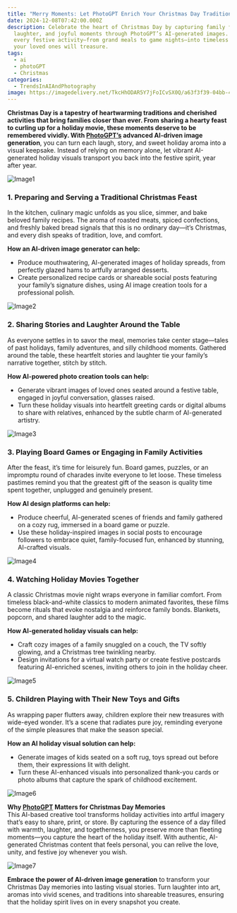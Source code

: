 ```yaml
---
title: "Merry Moments: Let PhotoGPT Enrich Your Christmas Day Traditions"
date: 2024-12-08T07:42:00.000Z
description: Celebrate the heart of Christmas Day by capturing family feasts,
  laughter, and joyful moments through PhotoGPT’s AI-generated images. Turn
  every festive activity—from grand meals to game nights—into timeless visuals
  your loved ones will treasure.
tags:
  - ai
  - photoGPT
  - Christmas
categories:
  - TrendsInAIAndPhotography
image: https://imagedelivery.net/TkcHhODAR5Y7jFoICvSX0Q/a63f3f39-04bb-4c25-b145-b8a306c75700/q=100
---
```



**Christmas Day is a tapestry of heartwarming traditions and cherished activities that bring families closer than ever. From sharing a hearty feast to curling up for a holiday movie, these moments deserve to be remembered vividly. With [PhotoGPT’s](https://www.photogptai.com/) advanced AI-driven image generation**, you can turn each laugh, story, and sweet holiday aroma into a visual keepsake. Instead of relying on memory alone, let vibrant AI-generated holiday visuals transport you back into the festive spirit, year after year.

  
![Image1](https://imagedelivery.net/TkcHhODAR5Y7jFoICvSX0Q/b0f4573a-4cb7-4fa4-52c3-08ec80c97900/public)


### 1. Preparing and Serving a Traditional Christmas Feast  
In the kitchen, culinary magic unfolds as you slice, simmer, and bake beloved family recipes. The aroma of roasted meats, spiced confections, and freshly baked bread signals that this is no ordinary day—it’s Christmas, and every dish speaks of tradition, love, and comfort.

**How an AI-driven image generator can help:**  
- Produce mouthwatering, AI-generated images of holiday spreads, from perfectly glazed hams to artfully arranged desserts.  
- Create personalized recipe cards or shareable social posts featuring your family’s signature dishes, using AI image creation tools for a professional polish.


![Image2](https://imagedelivery.net/TkcHhODAR5Y7jFoICvSX0Q/732683b0-8989-42c3-6e98-6b05fa2eac00/width=768)


### 2. Sharing Stories and Laughter Around the Table  
As everyone settles in to savor the meal, memories take center stage—tales of past holidays, family adventures, and silly childhood moments. Gathered around the table, these heartfelt stories and laughter tie your family’s narrative together, stitch by stitch.

**How AI-powered photo creation tools can help:**  
- Generate vibrant images of loved ones seated around a festive table, engaged in joyful conversation, glasses raised.  
- Turn these holiday visuals into heartfelt greeting cards or digital albums to share with relatives, enhanced by the subtle charm of AI-generated artistry.


![Image3](https://imagedelivery.net/TkcHhODAR5Y7jFoICvSX0Q/66691c12-a15b-4086-07df-69707675da00/width=768)


### 3. Playing Board Games or Engaging in Family Activities  
After the feast, it’s time for leisurely fun. Board games, puzzles, or an impromptu round of charades invite everyone to let loose. These timeless pastimes remind you that the greatest gift of the season is quality time spent together, unplugged and genuinely present.

**How AI design platforms can help:**  
- Produce cheerful, AI-generated scenes of friends and family gathered on a cozy rug, immersed in a board game or puzzle.  
- Use these holiday-inspired images in social posts to encourage followers to embrace quiet, family-focused fun, enhanced by stunning, AI-crafted visuals.


![Image4](https://imagedelivery.net/TkcHhODAR5Y7jFoICvSX0Q/600792d1-17ab-43ec-0b07-2d034658ca00/width=768)


### 4. Watching Holiday Movies Together  
A classic Christmas movie night wraps everyone in familiar comfort. From timeless black-and-white classics to modern animated favorites, these films become rituals that evoke nostalgia and reinforce family bonds. Blankets, popcorn, and shared laughter add to the magic.

**How AI-generated holiday visuals can help:**  
- Craft cozy images of a family snuggled on a couch, the TV softly glowing, and a Christmas tree twinkling nearby.  
- Design invitations for a virtual watch party or create festive postcards featuring AI-enriched scenes, inviting others to join in the holiday cheer.


![Image5](https://imagedelivery.net/TkcHhODAR5Y7jFoICvSX0Q/ef3582da-a2a1-4175-576c-c3ae55bcfa00/width=768)


### 5. Children Playing with Their New Toys and Gifts  
As wrapping paper flutters away, children explore their new treasures with wide-eyed wonder. It’s a scene that radiates pure joy, reminding everyone of the simple pleasures that make the season special.

**How an AI holiday visual solution can help:**  
- Generate images of kids seated on a soft rug, toys spread out before them, their expressions lit with delight.  
- Turn these AI-enhanced visuals into personalized thank-you cards or photo albums that capture the spark of childhood excitement.


![Image6](https://imagedelivery.net/TkcHhODAR5Y7jFoICvSX0Q/c836c239-6d03-4dc9-bc5f-0afa4ea39800/width=768)


**Why [PhotoGPT](https://www.photogptai.com/) Matters for Christmas Day Memories**  
This AI-based creative tool transforms holiday activities into artful imagery that’s easy to share, print, or store. By capturing the essence of a day filled with warmth, laughter, and togetherness, you preserve more than fleeting moments—you capture the heart of the holiday itself. With authentic, AI-generated Christmas content that feels personal, you can relive the love, unity, and festive joy whenever you wish.


![Image7](https://imagedelivery.net/TkcHhODAR5Y7jFoICvSX0Q/0e85ee00-826d-4ae3-358c-1a66f5abc900/public)


**Embrace the power of AI-driven image generation** to transform your Christmas Day memories into lasting visual stories. Turn laughter into art, aromas into vivid scenes, and traditions into shareable treasures, ensuring that the holiday spirit lives on in every snapshot you create.


